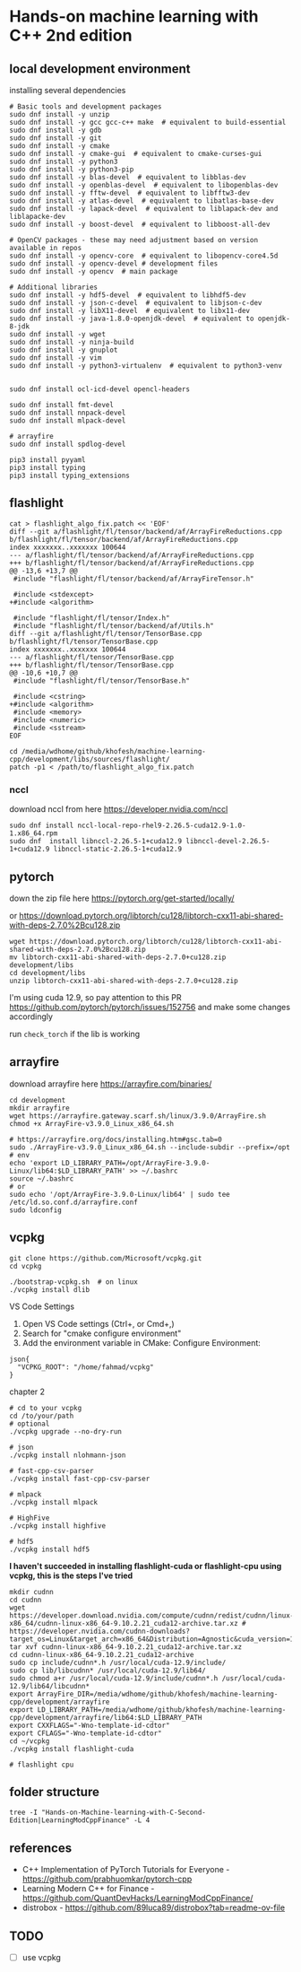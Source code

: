 # Hands-on machine learning with C++ 2nd edition

## local development environment

installing several dependencies

```shell
# Basic tools and development packages
sudo dnf install -y unzip
sudo dnf install -y gcc gcc-c++ make  # equivalent to build-essential
sudo dnf install -y gdb
sudo dnf install -y git
sudo dnf install -y cmake
sudo dnf install -y cmake-gui  # equivalent to cmake-curses-gui
sudo dnf install -y python3
sudo dnf install -y python3-pip
sudo dnf install -y blas-devel  # equivalent to libblas-dev
sudo dnf install -y openblas-devel  # equivalent to libopenblas-dev
sudo dnf install -y fftw-devel  # equivalent to libfftw3-dev
sudo dnf install -y atlas-devel  # equivalent to libatlas-base-dev
sudo dnf install -y lapack-devel  # equivalent to liblapack-dev and liblapacke-dev
sudo dnf install -y boost-devel  # equivalent to libboost-all-dev

# OpenCV packages - these may need adjustment based on version available in repos
sudo dnf install -y opencv-core  # equivalent to libopencv-core4.5d
sudo dnf install -y opencv-devel # development files
sudo dnf install -y opencv  # main package

# Additional libraries
sudo dnf install -y hdf5-devel  # equivalent to libhdf5-dev
sudo dnf install -y json-c-devel  # equivalent to libjson-c-dev
sudo dnf install -y libX11-devel  # equivalent to libx11-dev
sudo dnf install -y java-1.8.0-openjdk-devel  # equivalent to openjdk-8-jdk
sudo dnf install -y wget
sudo dnf install -y ninja-build
sudo dnf install -y gnuplot
sudo dnf install -y vim
sudo dnf install -y python3-virtualenv  # equivalent to python3-venv


sudo dnf install ocl-icd-devel opencl-headers

sudo dnf install fmt-devel
sudo dnf install nnpack-devel
sudo dnf install mlpack-devel

# arrayfire
sudo dnf install spdlog-devel

pip3 install pyyaml
pip3 install typing
pip3 install typing_extensions
```

## flashlight

```shell
cat > flashlight_algo_fix.patch << 'EOF'
diff --git a/flashlight/fl/tensor/backend/af/ArrayFireReductions.cpp b/flashlight/fl/tensor/backend/af/ArrayFireReductions.cpp
index xxxxxxx..xxxxxxx 100644
--- a/flashlight/fl/tensor/backend/af/ArrayFireReductions.cpp
+++ b/flashlight/fl/tensor/backend/af/ArrayFireReductions.cpp
@@ -13,6 +13,7 @@
 #include "flashlight/fl/tensor/backend/af/ArrayFireTensor.h"

 #include <stdexcept>
+#include <algorithm>

 #include "flashlight/fl/tensor/Index.h"
 #include "flashlight/fl/tensor/backend/af/Utils.h"
diff --git a/flashlight/fl/tensor/TensorBase.cpp b/flashlight/fl/tensor/TensorBase.cpp
index xxxxxxx..xxxxxxx 100644
--- a/flashlight/fl/tensor/TensorBase.cpp
+++ b/flashlight/fl/tensor/TensorBase.cpp
@@ -10,6 +10,7 @@
 #include "flashlight/fl/tensor/TensorBase.h"

 #include <cstring>
+#include <algorithm>
 #include <memory>
 #include <numeric>
 #include <sstream>
EOF

cd /media/wdhome/github/khofesh/machine-learning-cpp/development/libs/sources/flashlight/
patch -p1 < /path/to/flashlight_algo_fix.patch
```

### nccl

download nccl from here https://developer.nvidia.com/nccl

```shell
sudo dnf install nccl-local-repo-rhel9-2.26.5-cuda12.9-1.0-1.x86_64.rpm
sudo dnf  install libnccl-2.26.5-1+cuda12.9 libnccl-devel-2.26.5-1+cuda12.9 libnccl-static-2.26.5-1+cuda12.9
```

## pytorch

down the zip file here https://pytorch.org/get-started/locally/

or https://download.pytorch.org/libtorch/cu128/libtorch-cxx11-abi-shared-with-deps-2.7.0%2Bcu128.zip

```shell
wget https://download.pytorch.org/libtorch/cu128/libtorch-cxx11-abi-shared-with-deps-2.7.0%2Bcu128.zip
mv libtorch-cxx11-abi-shared-with-deps-2.7.0+cu128.zip development/libs
cd development/libs
unzip libtorch-cxx11-abi-shared-with-deps-2.7.0+cu128.zip
```

I'm using cuda 12.9, so pay attention to this PR https://github.com/pytorch/pytorch/issues/152756 and make some changes accordingly

run `check_torch` if the lib is working

## arrayfire

download arrayfire here https://arrayfire.com/binaries/

```shell
cd development
mkdir arrayfire
wget https://arrayfire.gateway.scarf.sh/linux/3.9.0/ArrayFire.sh
chmod +x ArrayFire-v3.9.0_Linux_x86_64.sh

# https://arrayfire.org/docs/installing.htm#gsc.tab=0
sudo ./ArrayFire-v3.9.0_Linux_x86_64.sh --include-subdir --prefix=/opt
# env
echo 'export LD_LIBRARY_PATH=/opt/ArrayFire-3.9.0-Linux/lib64:$LD_LIBRARY_PATH' >> ~/.bashrc
source ~/.bashrc
# or
sudo echo '/opt/ArrayFire-3.9.0-Linux/lib64' | sudo tee /etc/ld.so.conf.d/arrayfire.conf
sudo ldconfig
```

## vcpkg

```shell
git clone https://github.com/Microsoft/vcpkg.git
cd vcpkg

./bootstrap-vcpkg.sh  # on linux
./vcpkg install dlib
```

VS Code Settings

1. Open VS Code settings (Ctrl+, or Cmd+,)
2. Search for "cmake configure environment"
3. Add the environment variable in CMake: Configure Environment:

```
json{
  "VCPKG_ROOT": "/home/fahmad/vcpkg"
}
```

chapter 2

```shell
# cd to your vcpkg
cd /to/your/path
# optional
./vcpkg upgrade --no-dry-run

# json
./vcpkg install nlohmann-json

# fast-cpp-csv-parser
./vcpkg install fast-cpp-csv-parser

# mlpack
./vcpkg install mlpack

# HighFive
./vcpkg install highfive

# hdf5
./vcpkg install hdf5
```

**I haven't succeeded in installing flashlight-cuda or flashlight-cpu using vcpkg, this is the steps I've tried**

```shell
mkdir cudnn
cd cudnn
wget https://developer.download.nvidia.com/compute/cudnn/redist/cudnn/linux-x86_64/cudnn-linux-x86_64-9.10.2.21_cuda12-archive.tar.xz # https://developer.nvidia.com/cudnn-downloads?target_os=Linux&target_arch=x86_64&Distribution=Agnostic&cuda_version=12
tar xvf cudnn-linux-x86_64-9.10.2.21_cuda12-archive.tar.xz
cd cudnn-linux-x86_64-9.10.2.21_cuda12-archive
sudo cp include/cudnn*.h /usr/local/cuda-12.9/include/
sudo cp lib/libcudnn* /usr/local/cuda-12.9/lib64/
sudo chmod a+r /usr/local/cuda-12.9/include/cudnn*.h /usr/local/cuda-12.9/lib64/libcudnn*
export ArrayFire_DIR=/media/wdhome/github/khofesh/machine-learning-cpp/development/arrayfire
export LD_LIBRARY_PATH=/media/wdhome/github/khofesh/machine-learning-cpp/development/arrayfire/lib64:$LD_LIBRARY_PATH
export CXXFLAGS="-Wno-template-id-cdtor"
export CFLAGS="-Wno-template-id-cdtor"
cd ~/vcpkg
./vcpkg install flashlight-cuda

# flashlight cpu

```

## folder structure

```shell
tree -I "Hands-on-Machine-learning-with-C-Second-Edition|LearningModCppFinance" -L 4
```

## references

- C++ Implementation of PyTorch Tutorials for Everyone - https://github.com/prabhuomkar/pytorch-cpp
- Learning Modern C++ for Finance - https://github.com/QuantDevHacks/LearningModCppFinance/
- distrobox - https://github.com/89luca89/distrobox?tab=readme-ov-file

## TODO

- [ ] use vcpkg
